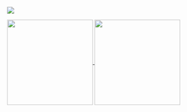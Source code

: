![](https://komarev.com/ghpvc/?username=your-github-username&color=ff69b4)

<a href="https://github.com/anuraghazra/github-readme-stats">
  <img height=200 align="center" src="https://github-readme-stats.vercel.app/api?username=iammuttaqi&card_width=330&theme=radical" />
</a>
<a href="https://github.com/anuraghazra/convoychat">
  <img height=200 align="center" src="https://github-readme-stats.vercel.app/api/top-langs?username=iammuttaqi&layout=compact&langs_count=8&card_width=330&theme=radical" />
</a>
